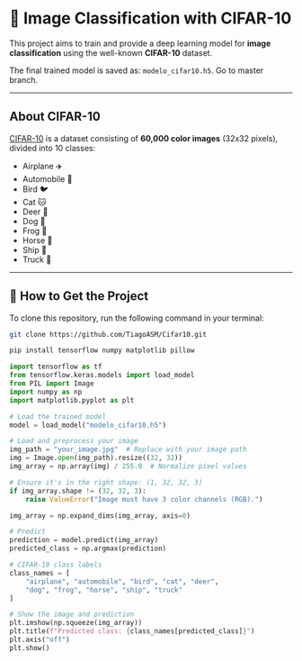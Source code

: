 # 🧠 Image Classification with CIFAR-10

This project aims to train and provide a deep learning model for **image classification** using the well-known **CIFAR-10** dataset.

The final trained model is saved as: `modelo_cifar10.h5`.
Go to master branch.

---

##  About CIFAR-10

[CIFAR-10](https://www.cs.toronto.edu/~kriz/cifar.html) is a dataset consisting of **60,000 color images** (32x32 pixels), divided into 10 classes:

- Airplane ✈️  
- Automobile 🚗  
- Bird 🐦  
- Cat 🐱  
- Deer 🦌  
- Dog 🐶  
- Frog 🐸  
- Horse 🐎  
- Ship 🚢  
- Truck 🚛  

---

## 🚀 How to Get the Project

To clone this repository, run the following command in your terminal:

```bash
git clone https://github.com/TiagoASM/Cifar10.git
```
```bash
pip install tensorflow numpy matplotlib pillow
```

```python
import tensorflow as tf
from tensorflow.keras.models import load_model
from PIL import Image
import numpy as np
import matplotlib.pyplot as plt

# Load the trained model
model = load_model("modelo_cifar10.h5")

# Load and preprocess your image
img_path = "your_image.jpg"  # Replace with your image path
img = Image.open(img_path).resize((32, 32))
img_array = np.array(img) / 255.0  # Normalize pixel values

# Ensure it's in the right shape: (1, 32, 32, 3)
if img_array.shape != (32, 32, 3):
    raise ValueError("Image must have 3 color channels (RGB).")

img_array = np.expand_dims(img_array, axis=0)

# Predict
prediction = model.predict(img_array)
predicted_class = np.argmax(prediction)

# CIFAR-10 class labels
class_names = [
    "airplane", "automobile", "bird", "cat", "deer",
    "dog", "frog", "horse", "ship", "truck"
]

# Show the image and prediction
plt.imshow(np.squeeze(img_array))
plt.title(f"Predicted class: {class_names[predicted_class]}")
plt.axis("off")
plt.show()
```

